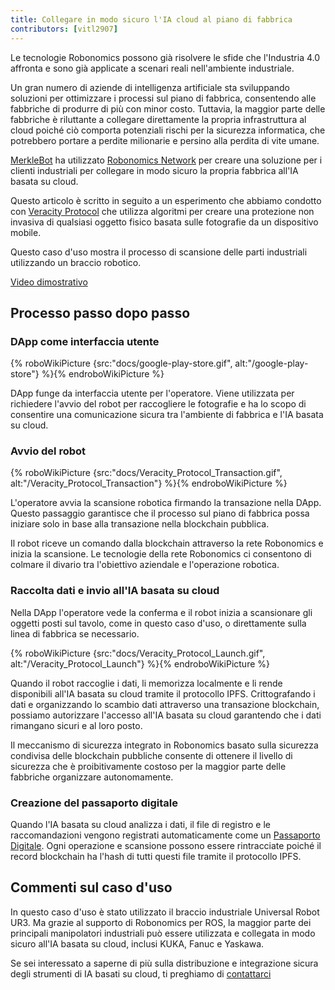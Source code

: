 ```yaml
---
title: Collegare in modo sicuro l'IA cloud al piano di fabbrica
contributors: [vitl2907]
---
```


Le tecnologie Robonomics possono già risolvere le sfide che l'Industria 4.0 affronta e sono già applicate a scenari reali nell'ambiente industriale.

Un gran numero di aziende di intelligenza artificiale sta sviluppando soluzioni per ottimizzare i processi sul piano di fabbrica, consentendo alle fabbriche di produrre di più con minor costo. Tuttavia, la maggior parte delle fabbriche è riluttante a collegare direttamente la propria infrastruttura al cloud poiché ciò comporta potenziali rischi per la sicurezza informatica, che potrebbero portare a perdite milionarie e persino alla perdita di vite umane.

[MerkleBot](https://merklebot.com) ha utilizzato [Robonomics Network](https://robonomics.network) per creare una soluzione per i clienti industriali per collegare in modo sicuro la propria fabbrica all'IA basata su cloud.

Questo articolo è scritto in seguito a un esperimento che abbiamo condotto con [Veracity Protocol](https://www.veracityprotocol.org/) che utilizza algoritmi per creare una protezione non invasiva di qualsiasi oggetto fisico basata sulle fotografie da un dispositivo mobile.

Questo caso d'uso mostra il processo di scansione delle parti industriali utilizzando un braccio robotico.

[Video dimostrativo](https://youtu.be/8AL70LFVX5w)

## Processo passo dopo passo

### DApp come interfaccia utente

{% roboWikiPicture {src:"docs/google-play-store.gif", alt:"/google-play-store"} %}{% endroboWikiPicture %}

DApp funge da interfaccia utente per l'operatore. Viene utilizzata per richiedere l'avvio del robot per raccogliere le fotografie e ha lo scopo di consentire una comunicazione sicura tra l'ambiente di fabbrica e l'IA basata su cloud.

### Avvio del robot

{% roboWikiPicture {src:"docs/Veracity_Protocol_Transaction.gif", alt:"/Veracity_Protocol_Transaction"} %}{% endroboWikiPicture %}

L'operatore avvia la scansione robotica firmando la transazione nella DApp. Questo passaggio garantisce che il processo sul piano di fabbrica possa iniziare solo in base alla transazione nella blockchain pubblica.

Il robot riceve un comando dalla blockchain attraverso la rete Robonomics e inizia la scansione. Le tecnologie della rete Robonomics ci consentono di colmare il divario tra l'obiettivo aziendale e l'operazione robotica.

### Raccolta dati e invio all'IA basata su cloud

Nella DApp l'operatore vede la conferma e il robot inizia a scansionare gli oggetti posti sul tavolo, come in questo caso d'uso, o direttamente sulla linea di fabbrica se necessario.

{% roboWikiPicture {src:"docs/Veracity_Protocol_Launch.gif", alt:"/Veracity_Protocol_Launch"} %}{% endroboWikiPicture %}

Quando il robot raccoglie i dati, li memorizza localmente e li rende disponibili all'IA basata su cloud tramite il protocollo IPFS. Crittografando i dati e organizzando lo scambio dati attraverso una transazione blockchain, possiamo autorizzare l'accesso all'IA basata su cloud garantendo che i dati rimangano sicuri e al loro posto.

Il meccanismo di sicurezza integrato in Robonomics basato sulla sicurezza condivisa delle blockchain pubbliche consente di ottenere il livello di sicurezza che è proibitivamente costoso per la maggior parte delle fabbriche organizzare autonomamente.

### Creazione del passaporto digitale

Quando l'IA basata su cloud analizza i dati, il file di registro e le raccomandazioni vengono registrati automaticamente come un [Passaporto Digitale](https://wiki.robonomics.network/docs/create-digital-identity-run-by-ethereum/). Ogni operazione e scansione possono essere rintracciate poiché il record blockchain ha l'hash di tutti questi file tramite il protocollo IPFS.

## Commenti sul caso d'uso

In questo caso d'uso è stato utilizzato il braccio industriale Universal Robot UR3. Ma grazie al supporto di Robonomics per ROS, la maggior parte dei principali manipolatori industriali può essere utilizzata e collegata in modo sicuro all'IA basata su cloud, inclusi KUKA, Fanuc e Yaskawa.

Se sei interessato a saperne di più sulla distribuzione e integrazione sicura degli strumenti di IA basati su cloud, ti preghiamo di [contattarci](mailto:v@merklebot.com)